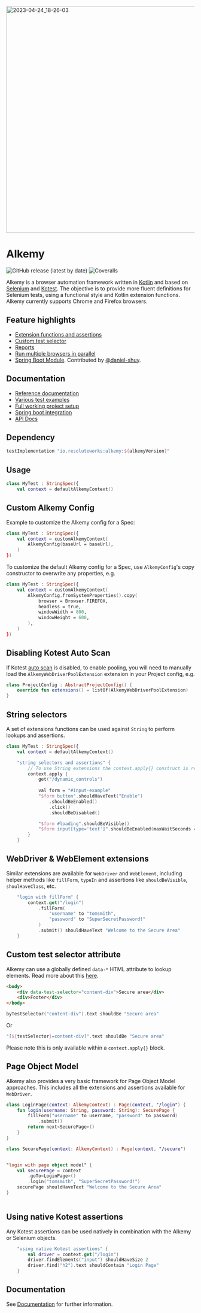 <img width="606" alt="2023-04-24_18-26-03" src="https://user-images.githubusercontent.com/2995576/234071539-5eec3c7e-0b66-49cf-aa55-58a664002817.png">

# Alkemy

![GitHub release (latest by date)](https://img.shields.io/github/v/release/cosmin-marginean/alkemy)
![Coveralls](https://img.shields.io/coverallsCoverage/github/cosmin-marginean/alkemy)

Alkemy is a browser automation framework written in [Kotlin](https://kotlinlang.org/) and based on [Selenium](https://www.selenium.dev/) and [Kotest](https://kotest.io/).
The objective is to provide more fluent definitions for Selenium tests, using a functional style and Kotlin extension functions. Alkemy currently supports Chrome and Firefox browsers. 

## Feature highlights
* [Extension functions and assertions](https://github.com/cosmin-marginean/alkemy#string-selectors)
* [Custom test selector](https://github.com/cosmin-marginean/alkemy/wiki/Test-selector-attribute)
* [Reports](https://github.com/cosmin-marginean/alkemy/wiki/Reports-and-screenshots)
* [Run multiple browsers in parallel](https://github.com/cosmin-marginean/alkemy/wiki/Running-tests-in-parallel)
* [Spring Boot Module](alkemy-spring/README.md). Contributed by [@daniel-shuy](https://github.com/daniel-shuy).

## Documentation
* [Reference documentation](https://github.com/cosmin-marginean/alkemy/wiki)
* [Various test examples](https://github.com/cosmin-marginean/alkemy/tree/main/alkemy/src/test/kotlin/io/alkemy/examples)
* [Full working project setup](https://github.com/cosmin-marginean/alkemy/tree/main/sample-project)
* [Spring boot integration](alkemy-spring/README.md)
* [API Docs]()

## Dependency
```groovy
testImplementation "io.resoluteworks:alkemy:${alkemyVersion}"
```

## Usage
```kotlin
class MyTest : StringSpec({
    val context = defaultAlkemyContext()
```

## Custom Alkemy Config

Example to customize the Alkemy config for a Spec:

```kotlin
class MyTest : StringSpec({
    val context = customAlkemyContext(
        AlkemyConfig(baseUrl = baseUrl),
    )
})
```

To customize the default Alkemy config for a Spec, use `AlkemyConfig`'s copy constructor to overwrite any properties,
e.g.

```kotlin
class MyTest : StringSpec({
    val context = customAlkemyContext(
        AlkemyConfig.fromSystemProperties().copy(
            browser = Browser.FIREFOX,
            headless = true,
            windowWidth = 800,
            windowHeight = 600,
        ),
    )
})
```

## Disabling Kotest Auto Scan

If Kotest [auto scan](https://kotest.io/docs/framework/project-config.html#runtime-detection) is disabled, to enable
pooling, you will need to manually load the `AlkemyWebDriverPoolExtension` extension in your Project config, e.g.

```kotlin
class ProjectConfig : AbstractProjectConfig() {
    override fun extensions() = listOf(AlkemyWebDriverPoolExtension)
}
```

## String selectors
A set of extensions functions can be used against `String` to perform lookups and assertions.
```kotlin
class MyTest : StringSpec({
    val context = defaultAlkemyContext()

    "string selectors and assertions" {
        // To use String extensions the context.apply{} construct is required
        context.apply {
            get("/dynamic_controls")
            
            val form = "#input-example"
            "$form button".shouldHaveText("Enable")
                .shouldBeEnabled()
                .click()
                .shouldBeDisabled()

            "$form #loading".shouldBeVisible()
            "$form input[type='text']".shouldBeEnabled(maxWaitSeconds = 10)
        }
    }
```

## WebDriver & WebElement extensions
Similar extensions are available for `WebDriver` and `WebElement`, including
helper methods like `fillForm`, `typeIn` and assertions like `shouldBeVisible`, `shoulHaveClass`, etc.

```kotlin
    "login with fillForm" {
        context.get("/login")
            .fillForm(
                "username" to "tomsmith",
                "password" to "SuperSecretPassword!"
            )
            .submit() shouldHaveText "Welcome to the Secure Area"
    }
```

## Custom test selector attribute
Alkemy can use a globally defined `data-*` HTML attribute to lookup elements.
Read more about this [here](https://github.com/cosmin-marginean/alkemy/wiki/Test-selector-attribute).
```html
<body>
    <div data-test-selector="content-div">Secure area</div>
    <div>Footer</div>
</body>
```
```kotlin
byTestSelector("content-div").text shouldBe "Secure area"
```
Or 
```kotlin
"[${testSelector}=content-div]".text shouldBe "Secure area"
```
Please note this is only available within a `context.apply{}` block.

## Page Object Model
Alkemy also provides a very basic framework for Page Object Model approaches. This includes all the extensions and
assertions available for `WebDriver`.

```kotlin
class LoginPage(context: AlkemyContext) : Page(context, "/login") {
    fun login(username: String, password: String): SecurePage {
        fillForm("username" to username, "password" to password)
            .submit()
        return next<SecurePage>()
    }
}

class SecurePage(context: AlkemyContext) : Page(context, "/secure")


"login with page object model" {
    val securePage = context
        .goTo<LoginPage>()
        .login("tomsmith", "SuperSecretPassword!")
    securePage shouldHaveText "Welcome to the Secure Area"
}
    
```

## Using native Kotest assertions
Any Kotest assertions can be used natively in combination with the Alkemy or Selenium objects.

```kotlin
    "using native Kotest assertions" {
        val driver = context.get("/login")
        driver.findElements("input") shouldHaveSize 2
        driver.find("h2").text shouldContain "Login Page"
    }
```

## Documentation
See [Documentation](https://github.com/cosmin-marginean/alkemy/wiki) for further information.
